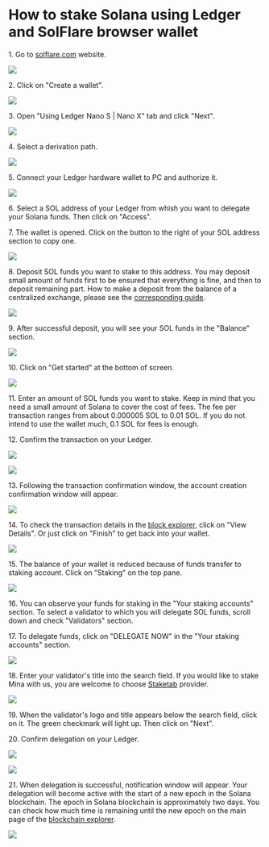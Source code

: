 # How to stake Solana using Ledger and SolFlare browser wallet

1\. Go to [solflare.com](https://solflare.com) website.

![](../../../.gitbook/assets/01\_solflare\_website.png)

2\. Click on "Create a wallet".&#x20;

![](../../../.gitbook/assets/02\_create\_new\_wallet\_screen.png)

3\. Open "Using Ledger Nano S | Nano X" tab and click "Next".

![](../../../.gitbook/assets/02\_ledger\_tab.png)

4\. Select a derivation path.

![](../../../.gitbook/assets/03\_access\_wallet\_screen.png)

5\. Connect your Ledger hardware wallet to PC and authorize it.

![](../../../.gitbook/assets/05\_connect\_and\_authorize\_your\_ledger.png)

6\. Select a SOL address of your Ledger from whish you want to delegate your Solana funds. Then click on "Access".

7\. The wallet is opened. Click on the button to the right of your SOL address section to copy one.

![](../../../.gitbook/assets/09\_copied\_address.png)

8\. Deposit SOL funds you want to stake to this address. You may deposit small amount of funds first to be ensured that everything is fine, and then to deposit remaining part. How to make a deposit from the balance of a centralized exchange, please see the [corresponding guide](../how-to-buy-solana-on-centralized-exchange/how-to-buy-solana-on-okex.com-centralized-exchange.md).

![](../../../.gitbook/assets/10\_successful\_deposit.png)

9\. After successful deposit, you will see your SOL funds in the "Balance" section.&#x20;

![](../../../.gitbook/assets/11\_get\_started\_button.png)

10\. Click on "Get started" at the bottom of screen.

![](../../../.gitbook/assets/12\_deposit\_to\_staking\_account.png)

11\. Enter an amount of SOL funds you want to stake. Keep in mind that you need a small amount of Solana to cover the cost of fees. The fee per transaction ranges from about 0.000005 SOL to 0.01 SOL. If you do not intend to use the wallet much, 0.1 SOL for fees is enough.

12\. Confirm the transaction on your Ledger.

![](../../../.gitbook/assets/14\_confirming\_tx.png)

![](../../../.gitbook/assets/15\_staking\_acc\_created\_notif.png)

13\. Following the transaction confirmation window, the account creation confirmation window will appear.

![](../../../.gitbook/assets/16\_view\_details\_button.png)

14\. To check the transaction details in the [block explorer](https://solanabeach.io/), click on "View Details". Or just click on "Finish" to get back into your wallet.

![](../../../.gitbook/assets/17\_finish\_button\_and\_balance\_of\_wallet.png)

15\. The balance of your wallet is reduced because of funds transfer to staking account. Click on "Staking" on the top pane.

![](../../../.gitbook/assets/18\_staking\_account\_overview.png)

16\. You can observe your funds for staking in the "Your staking accounts" section. To select a validator to which you will delegate SOL funds, scroll down and check "Validators" section.

17\. To delegate funds, click on "DELEGATE NOW" in the "Your staking accounts" section.&#x20;

![](../../../.gitbook/assets/20\_delegate\_now\_button.png)

18\. Enter your validator's title into the search field. If you would like to stake Mina with us, you are welcome to choose [Staketab](https://staketab.com) provider.

![](../../../.gitbook/assets/22\_click\_on\_staketab\_green\_checkmark.png)

19\. When the validator's logo and title appears below the search field, click on it. The green checkmark will light up. Then click on "Next".

20\. Confirm delegation on your Ledger.

![](../../../.gitbook/assets/24\_confirming\_delegation.png)

![](../../../.gitbook/assets/25\_delegation\_successful.png)

21\. When delegation is successful, notification window will appear. Your delegation will become active with the start of a new epoch in the Solana blockchain. The epoch in Solana blockchain is approximately two days. You can check how much time is remaining until the new epoch on the main page of the [blockchain explorer](https://solanabeach.io).

![](../../../.gitbook/assets/26\_time\_to\_next\_epoch.png)
